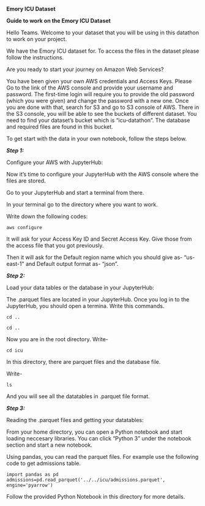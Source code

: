 **Emory ICU Dataset** 

****Guide to work on the Emory ICU Dataset****

 

Hello Teams. Welcome to your dataset that you will be using in this datathon to work on your project. 

We have the Emory ICU dataset for. To access the files in the dataset please follow the instructions. 

 

Are you ready to start your journey on Amazon Web Services? 

You have been given your own AWS credentials and Access Keys. Please Go to the link of the AWS console and provide your username and password. The first-time login will require you to provide the old password (which you were given) and change the password with a new one. Once you are done with that, search for S3 and go to S3 console of AWS. There in the S3 console, you will be able to see the buckets of different dataset. You need to find your dataset’s bucket which is “icu-datathon”. The database and required files are found in this bucket.  

 

To get start with the data in your own notebook, follow the steps below. 

 

***Step 1:*** 

Configure your AWS with JupyterHub: 

Now it’s time to configure your JupyterHub with the AWS console where the files are stored. 

Go to your JupyterHub and start a terminal from there.  

In your terminal go to the directory where you want to work. 

Write down the following codes:  

	aws configure 

It will ask for your Access Key ID and Secret Access Key. Give those from the access file that you got previously. 

Then it will ask for the Default region name which you should give as- “us-east-1" and Default output format as- “json”. 

***Step 2:***

Load your data tables or the database in your JupyterHub: 

The .parquet files are located in your JupyterHub. Once you log in to the JupyterHub, you should open a termina. Write this commands. 

	cd .. 

	cd .. 

Now you are in the root directory. Write- 

	cd icu 

In this directory, there are parquet files and the database file. 

Write- 

	ls 

And you will see all the datatables in .parquet file format. 

***Step 3:***

Reading the .parquet files and getting your datatables: 

From your home directory, you can open a Python notebook and start loading neccesary libraries. You can click “Python 3” under the notebook section and start a new notebook. 

Using pandas, you can read the parquet files. For example use the following code to get admissions table. 

	import pandas as pd 
 	admissions=pd.read_parquet('../../icu/admissions.parquet', engine='pyarrow') 

Follow the provided Python Notebook in this directory for more details. 
